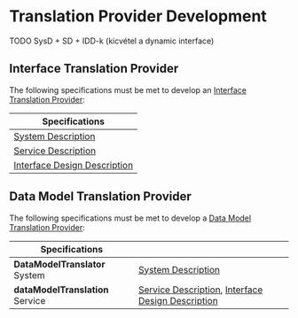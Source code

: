 # Translation Provider Development

TODO SysD + SD + IDD-k (kicvétel a dynamic interface)

## Interface Translation Provider

The following specifications must be met to develop an [Interface Translation Provider](./translation_providers.md#interface-translation-providers):

| Specifications |
| -------------- |
| [System Description](TODO) |
| [Service Description](TODO) |
| [Interface Design Description](TODO) |

## Data Model Translation Provider

The following specifications must be met to develop a [Data Model Translation Provider](./translation_providers.md#data-model-translation-providers):

| Specifications |     |
| -------------- | --- |
| **DataModelTranslator** System | [System Description](TODO) |
| **dataModelTranslation** Service | [Service Description](../../assets/sd/5_1_0/dataModelTranslation_sd.pdf), [Interface Design Description](TODO) |
